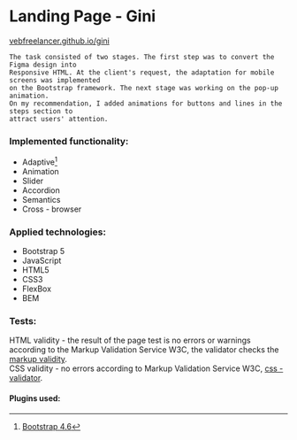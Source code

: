 # Landing Page - Gini
[vebfreelancer.github.io/gini](https://vebfreelancer.github.io/landing-page-gini/index.html)
```
The task consisted of two stages. The first step was to convert the Figma design into  
Responsive HTML. At the client's request, the adaptation for mobile screens was implemented  
on the Bootstrap framework. The next stage was working on the pop-up animation.  
On my recommendation, I added animations for buttons and lines in the steps section to  
attract users' attention.
```
### Implemented functionality:
- Adaptive[^1]
- Animation
- Slider
- Accordion
- Semantics
- Cross - browser

### Applied technologies:
- Bootstrap 5
- JavaScript
- HTML5
- CSS3
- FlexBox
- BEM

### Tests:
HTML validity - the result of the page test is no errors or warnings according to the Markup Validation Service W3C, the validator checks the [markup validity](https://validator.w3.org/#validate_by_uri).  
CSS validity - no errors according to Markup Validation Service W3C, [css - validator](https://jigsaw.w3.org/css-validator/).

#### Plugins used:
[^1]: [Bootstrap 4.6](https://getbootstrap.com/docs/4.6/getting-started/introduction/)
